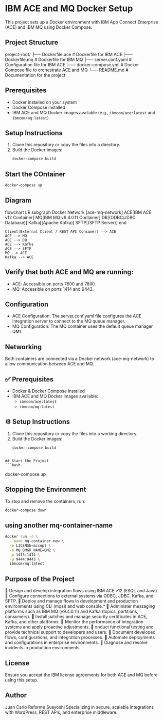 # IBM ACE and MQ Docker Setup

This project sets up a Docker environment with IBM App Connect Enterprise (ACE) and IBM MQ using Docker Compose.

## Project Structure
project-root/
├── Dockerfile.ace          # Dockerfile for IBM ACE
├── Dockerfile.mq           # Dockerfile for IBM MQ
├── server.conf.yaml        # Configuration file for IBM ACE
├── docker-compose.yml      # Docker Compose file to orchestrate ACE and MQ
└── README.md               # Documentation for the project


## Prerequisites

- Docker installed on your system
- Docker Compose installed
- IBM ACE and MQ Docker images available (e.g., `ibmcom/ace:latest` and `ibmcom/mq:latest`)

## Setup Instructions

1. Clone this repository or copy the files into a directory.
2. Build the Docker images:
   ```bash
   docker-compose build


## Start the COntainer
```bash
docker-compose up
```
## Diagram
flowchart LR
    subgraph Docker Network [ace-mq-network]
        ACE[IBM ACE v12 Container]
        MQ[IBM MQ v9.4.0.11 Container]
        DB[(ODBC/JDBC Database)]
        Kafka[(Apache Kafka)]
        SFTP[(SFTP Server)]
    end

    Client[External Client / REST API Consumer] --> ACE
    ACE --> MQ
    ACE --> DB
    ACE --> Kafka
    ACE --> SFTP
    MQ --> ACE
    Kafka --> ACE


## Verify that both ACE and MQ are running:
- ACE: Accessible on ports 7600 and 7800.
- MQ: Accessible on ports 1414 and 9443.

## Configuration
- ACE Configuration: The server.conf.yaml file configures the ACE integration server to connect to the MQ queue manager.
- MQ Configuration: The MQ container uses the default queue manager QM1.


## Networking
Both containers are connected via a Docker network (ace-mq-network) to allow communication between ACE and MQ.



## ✅ Prerequisites

- Docker & Docker Compose installed
- IBM ACE and MQ Docker images available:
  - `ibmcom/ace:latest`
  - `ibmcom/mq:latest`


## ⚙️ Setup Instructions

1. Clone this repository or copy the files into a working directory.
2. Build the Docker images:
   ```bash
   docker-compose build
  ```

## Start the Project   
 ```bash
 ```


docker-compose up
## Stopping the Environment
To stop and remove the containers, run:
```bash
docker-compose down
```

## using another mq-container-name
```bash
docker run -d \
  --name mq-container-new \
  -e LICENSE=accept \
  -e MQ_QMGR_NAME=QM2 \
  -p 1415:1414 \
  -p 9444:9443 \
  ibmcom/mq:latest
```

## Purpose of the Project
🔹 Design and develop integration flows using IBM ACE v12 (ESQL and Java).
🔹 Configure connections to external systems via ODBC, JDBC, Kafka, and SFTP.
🔹 Deploy and manage flows in development and production environments using CLI (mqsi) and web console.*
🔹 Administer messaging platforms such as IBM MQ (v9.4.0.11) and Kafka (topics, partitions, consumers).
🔹 Install patches and manage security certificates in ACE, Kafka, and other platforms.
🔹 Monitor the performance of integration systems and apply proactive adjustments.
🔹 onduct functional testing and provide technical support to developers and users.
🔹 Document developed flows, configurations, and integration processes.
🔹 Automate deployments and configurations in enterprise environments.
🔹 Diagnose and resolve incidents in production environments.


## License
Ensure you accept the IBM license agreements for both ACE and MQ before using this setup.

## Author
Juan Carlo Reforme Sueyoshi
Specializing in secure, scalable integrations with WordPress, REST APIs, and enterprise middleware.

